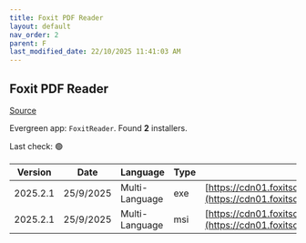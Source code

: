 ```yaml
---
title: Foxit PDF Reader
layout: default
nav_order: 2
parent: F
last_modified_date: 22/10/2025 11:41:03 AM
---
```


## Foxit PDF Reader

[Source](https://www.foxitsoftware.com/pdf-reader/)

Evergreen app: `FoxitReader`. Found **2** installers.

Last check: 🟢

| Version  | Date      | Language       | Type | URI                                                                                                                                                                                                                                  |
| -------- | --------- | -------------- | ---- | ------------------------------------------------------------------------------------------------------------------------------------------------------------------------------------------------------------------------------------ |
| 2025.2.1 | 25/9/2025 | Multi-Language | exe  | [https://cdn01.foxitsoftware.com/product/reader/desktop/win/2025.2.1/FoxitPDFReader202521_L10N_Setup_Prom_x64.exe](https://cdn01.foxitsoftware.com/product/reader/desktop/win/2025.2.1/FoxitPDFReader202521_L10N_Setup_Prom_x64.exe) |
| 2025.2.1 | 25/9/2025 | Multi-Language | msi  | [https://cdn01.foxitsoftware.com/product/reader/desktop/win/2025.1.0/FoxitPDFReader20251_L10N_Setup.msi](https://cdn01.foxitsoftware.com/product/reader/desktop/win/2025.1.0/FoxitPDFReader20251_L10N_Setup.msi)                     |
